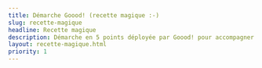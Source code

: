 ```yaml
---
title: Démarche Goood! (recette magique :-)
slug: recette-magique
headline: Recette magique
description: Démarche en 5 points déployée par Goood! pour accompagner la transformation agile des entreprises
layout: recette-magique.html
priority: 1
---
```




